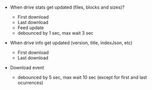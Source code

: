 - When drive stats get updated (files, blocks and sizes)?
  - First download
  - Last download
  - Feed update

  * debounced by 1 sec, max wait 3 sec

- When drive info get updated (version, title, indexJson, etc)
  - First download
  - Last download

- Download event
  - debounced by 5 sec, max wait 10 sec (except for first and last ocurrences)
